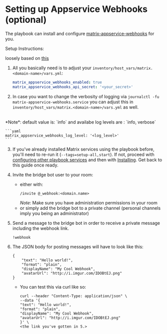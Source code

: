 # Setting up Appservice Webhooks (optional)

The playbook can install and configure [matrix-appservice-webhooks](https://github.com/turt2live/matrix-appservice-webhooks) for you.

Setup Instructions:

loosely based on [this](https://github.com/turt2live/matrix-appservice-webhooks/blob/master/README.md)

1. All you basically need is to adjust your `inventory/host_vars/matrix.<domain-name>/vars.yml`:
    ```yaml
    matrix_appservice_webhooks_enabled: true
    matrix_appservice_webhooks_api_secret: '<your_secret>'
    ```

2. In case you want to change the verbosity of logging via `journalctl -fu matrix-appservice-webhooks.service`
you can adjust this in `inventory/host_vars/matrix.<domain-name>/vars.yml` as well.
<br>
*Note*: default value is: `info` and availabe log levels are : `info, verbose`

    ```yaml
    matrix_appservice_webhooks_log_level: '<log_level>'
    ```

3. If you've already installed Matrix services using the playbook before, you'll need to re-run it (`--tags=setup-all,start`). If not, proceed with [configuring other playbook services](configuring-playbook.md) and then with [Installing](installing.md). Get back to this guide once ready.

4. Invite the bridge bot user to your room:
    - either with:
      ```
      /invite @_webhook:<domain.name>
      ```
        *Note*: Make sure you have administration permissions in your room
    - or simply add the bridge bot to a private channel (personal channels imply you being an administrator)

5. Send a message to the bridge bot in order to receive a private message including the webhook link.
    ```
    !webhook
    ```

6. The JSON body for posting messages will have to look like this:
    ```
    {
        "text": "Hello world!",
        "format": "plain",
        "displayName": "My Cool Webhook",
        "avatarUrl": "http://i.imgur.com/IDOBtEJ.png"
    }
    ```
   - You can test this via curl like so:
     ```
     curl --header "Content-Type: application/json" \
     --data '{
     "text": "Hello world!",
     "format": "plain",
     "displayName": "My Cool Webhook",
     "avatarUrl": "http://i.imgur.com/IDOBtEJ.png"
     }' \
     <the link you've gotten in 5.>
     ```
